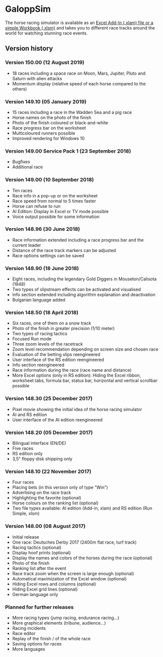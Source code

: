 # GaloppSim
The horse racing simulator is available as an [Excel Add-In (.xlam) file or a simple Workbook (.xlsm)](https://galoppsim.racing/downloads/) and takes you to different race tracks around the world for watching stunning race events.

## Version history

### Version 150.00 (12 August 2019)
* 18 races including a space race on Moon, Mars, Jupiter, Pluto and Saturn with alien attacks
* Momentum display (relative speed of each horse compared to the others)

### Version 149.10 (05 January 2019)
* 15 races including a race in the Wadden Sea and a pig race
* Horse names on the photo of the finish
* Photo of the finish coloured or black-and-white
* Race progress bar on the worksheet
* Multicoloured runners possible
* Improved rendering for Windows 10

### Version 149.00 Service Pack 1 (23 September 2018)
* Bugfixes
* Additional race

### Version 149.00 (10 September 2018)
* Ten races
* Race info in a pop-up or on the worksheet
* Race speed from normal to 5 times faster
* Horse can refuse to run
* AI Edition: Display in Excel or TV mode possible
* Voice output possible for some information

### Version 148.96 (30 June 2018)
* Race information extended including a race progress bar and the current leader
* Distance of the race track markers can be adjusted
* Race options settings can be saved

### Version 148.90 (18 June 2018)
* Eight races, including the legendary Gold Diggers in Mouseton/Calisota (1948)
* Two types of slipstream effects can be activated and visualised
* Info section extended including algorithm explanation and deactivation
* Bulgarian language added

### Version 148.50 (18 April 2018)
* Six races, one of them on a snow track
* Photo of the finish in greater precision (1/10 meter)
* Two types of racing tactics
* Focused Run mode
* Three zoom levels of the racetrack
* Zoom level recommendation depending on screen size and chosen race
* Evaluation of the betting slips reengineered
* User interface of the RS edition reengineered
* Info section reengineered
* Race information during the race (race name and distance)
* More Excel options (only in RS edition): Hiding the Excel ribbon, worksheet tabs, formula bar, status bar, horizontal and vertical scrollbar possible

### Version 148.30 (25 December 2017)
* Pixel movie showing the initial idea of the horse racing simulator
* AI and RS edition
* User interface of the AI edition reengineered

### Version 148.20 (05 December 2017)
* Bilingual interface (EN/DE)
* Five races
* RS edition only
* 3,5" floppy disk shipping only

### Version 148.10 (22 November 2017)
* Four races
* Placing bets (in this version only of type "Win")
* Advertising on the race track
* Highlighting the favorite (optional)
* Horse colours on the ranking list (optional)
* Two file types available: AI edition (Add-in, xlam) and RS edition (Run Simple, xlsm)

### Version 148.00 (08 August 2017)
* Initial release
* One race: Deutsches Derby 2017 (2400m flat race, turf track) 
* Racing tactics (optional)
* Display hoof prints (optional)
* Display the names and colors of the horses during the race (optional)
* Photo of the finish
* Ranking list after the event
* Race track zoom when the screen is large enough (optional)
* Automatical maximization of the Excel window (optional)
* Hiding Excel rows and columns (optional)
* Hiding Excel grid lines (optional)
* German language only

### Planned for further releases
* More racing types (jump racing, endurance racing...)
* More graphical elements (tribune, audience...)
* Racing incidents
* Race editor
* Replay of the finish / of the whole race
* Saving options for races
* More languages
